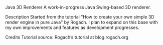 Java 3D Renderer
A work-in-progress Java Swing-based 3D renderer.

Description
Started from the tutorial "How to create your own simple 3D render engine in pure Java" by Rogach.
I plan to expand on this base with my own improvements and features as development progresses.

Credits
Tutorial source: Rogach’s tutorial at blog.rogach.org
